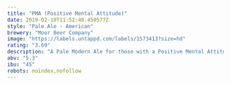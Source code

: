 ```yaml
---
title: "PMA (Positive Mental Attitude)"
date: 2019-02-10T11:52:48.450577Z
style: "Pale Ale - American"
brewery: "Moor Beer Company"
image: "https://labels.untappd.com/labels/1573413?size=hd"
rating: "3.69"
description: "A Pale Modern Ale for those with a Positive Mental Attitude.  Brewed in support of Hardcore Hits Cancer."
abv: "5.3"
ibu: "45"
robots: noindex,nofollow
---
```

